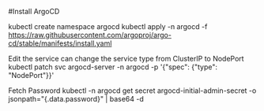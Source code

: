 #Install ArgoCD

kubectl create namespace argocd
kubectl apply -n argocd -f https://raw.githubusercontent.com/argoproj/argo-cd/stable/manifests/install.yaml

Edit the service can change the service type from ClusterIP to NodePort
kubectl patch svc argocd-server -n argocd -p '{"spec": {"type": "NodePort"}}' 

Fetch Password
kubectl -n argocd get secret argocd-initial-admin-secret -o jsonpath="{.data.password}" | base64 -d

